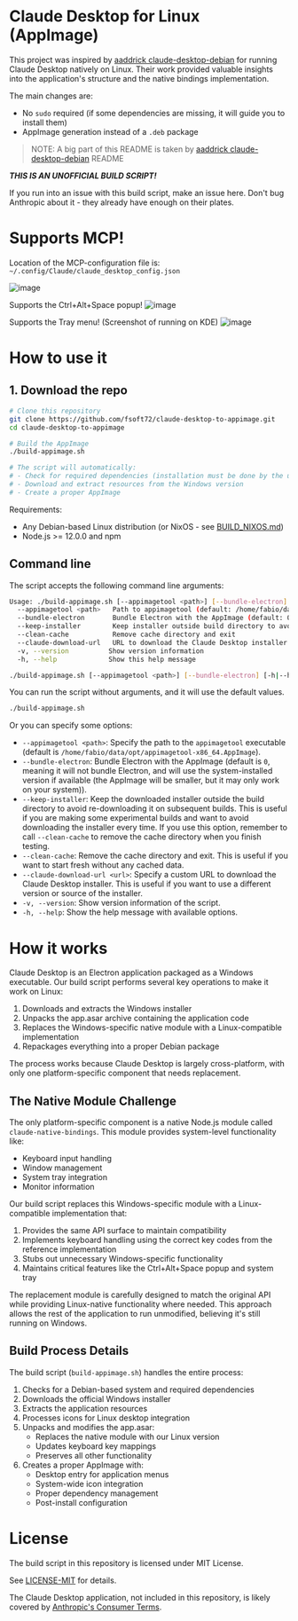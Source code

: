 # Claude Desktop for Linux (AppImage)

This project was inspired by [aaddrick claude-desktop-debian](https://github.com/aaddrick/claude-desktop-debian) for running Claude Desktop natively on Linux. Their work provided valuable insights into the application's structure and the native bindings implementation.

The main changes are:

- No `sudo` required (if some dependencies are missing, it will guide you to install them)
- AppImage generation instead of a `.deb` package

> NOTE: A big part of this README is taken by [aaddrick claude-desktop-debian](https://github.com/aaddrick/claude-desktop-debian) README

**_THIS IS AN UNOFFICIAL BUILD SCRIPT!_**

If you run into an issue with this build script, make an issue here. Don't bug Anthropic about it - they already have enough on their plates.

# Supports MCP!

Location of the MCP-configuration file is: `~/.config/Claude/claude_desktop_config.json`

![image](https://github.com/user-attachments/assets/93080028-6f71-48bd-8e59-5149d148cd45)

Supports the Ctrl+Alt+Space popup!
![image](https://github.com/user-attachments/assets/1deb4604-4c06-4e4b-b63f-7f6ef9ef28c1)

Supports the Tray menu! (Screenshot of running on KDE)
![image](https://github.com/user-attachments/assets/ba209824-8afb-437c-a944-b53fd9ecd559)

# How to use it

## 1. Download the repo

```bash
# Clone this repository
git clone https://github.com/fsoft72/claude-desktop-to-appimage.git
cd claude-desktop-to-appimage

# Build the AppImage
./build-appimage.sh

# The script will automatically:
# - Check for required dependencies (installation must be done by the user)
# - Download and extract resources from the Windows version
# - Create a proper AppImage
```

Requirements:

- Any Debian-based Linux distribution (or NixOS - see [BUILD_NIXOS.md](BUILD_NIXOS.md))
- Node.js >= 12.0.0 and npm

## Command line

The script accepts the following command line arguments:

```bash
Usage: ./build-appimage.sh [--appimagetool <path>] [--bundle-electron] [--keep-installer] [--clean-cache] [--version] [-h|--help]
  --appimagetool <path>   Path to appimagetool (default: /home/fabio/data/opt/appimagetool-x86_64.AppImage)
  --bundle-electron       Bundle Electron with the AppImage (default: 0)
  --keep-installer        Keep installer outside build directory to avoid re-downloading
  --clean-cache           Remove cache directory and exit
  --claude-download-url   URL to download the Claude Desktop installer (default: https://storage.googleapis.com/osprey-downloads-c02f6a0d-347c-492b-a752-3e0651722e97/nest-win-x64/Claude-Setup-x64.exe)
  -v, --version          Show version information
  -h, --help             Show this help message

./build-appimage.sh [--appimagetool <path>] [--bundle-electron] [-h|--help]
```

You can run the script without arguments, and it will use the default values.

```bash
./build-appimage.sh
```

Or you can specify some options:

- `--appimagetool <path>`: Specify the path to the `appimagetool` executable (default is `/home/fabio/data/opt/appimagetool-x86_64.AppImage`).
- `--bundle-electron`: Bundle Electron with the AppImage (default is `0`, meaning it will not bundle Electron, and will use the system-installed version if available (the AppImage will be smaller, but it may only work on your system)).
- `--keep-installer`: Keep the downloaded installer outside the build directory to avoid re-downloading it on subsequent builds. This is useful if you are making some experimental builds and want to avoid downloading the installer every time. If you use this option, remember to call `--clean-cache` to remove the cache directory when you finish testing.
- `--clean-cache`: Remove the cache directory and exit. This is useful if you want to start fresh without any cached data.
- `--claude-download-url <url>`: Specify a custom URL to download the Claude Desktop installer. This is useful if you want to use a different version or source of the installer.
- `-v, --version`: Show version information of the script.
- `-h, --help`: Show the help message with available options.

# How it works

Claude Desktop is an Electron application packaged as a Windows executable. Our build script performs several key operations to make it work on Linux:

1. Downloads and extracts the Windows installer
2. Unpacks the app.asar archive containing the application code
3. Replaces the Windows-specific native module with a Linux-compatible implementation
4. Repackages everything into a proper Debian package

The process works because Claude Desktop is largely cross-platform, with only one platform-specific component that needs replacement.

## The Native Module Challenge

The only platform-specific component is a native Node.js module called `claude-native-bindings`. This module provides system-level functionality like:

- Keyboard input handling
- Window management
- System tray integration
- Monitor information

Our build script replaces this Windows-specific module with a Linux-compatible implementation that:

1. Provides the same API surface to maintain compatibility
2. Implements keyboard handling using the correct key codes from the reference implementation
3. Stubs out unnecessary Windows-specific functionality
4. Maintains critical features like the Ctrl+Alt+Space popup and system tray

The replacement module is carefully designed to match the original API while providing Linux-native functionality where needed. This approach allows the rest of the application to run unmodified, believing it's still running on Windows.

## Build Process Details

The build script (`build-appimage.sh`) handles the entire process:

1. Checks for a Debian-based system and required dependencies
2. Downloads the official Windows installer
3. Extracts the application resources
4. Processes icons for Linux desktop integration
5. Unpacks and modifies the app.asar:
   - Replaces the native module with our Linux version
   - Updates keyboard key mappings
   - Preserves all other functionality
6. Creates a proper AppImage with:
   - Desktop entry for application menus
   - System-wide icon integration
   - Proper dependency management
   - Post-install configuration

# License

The build script in this repository is licensed under MIT License.

See [LICENSE-MIT](LICENSE-MIT) for details.

The Claude Desktop application, not included in this repository, is likely covered by [Anthropic's Consumer Terms](https://www.anthropic.com/legal/consumer-terms).
